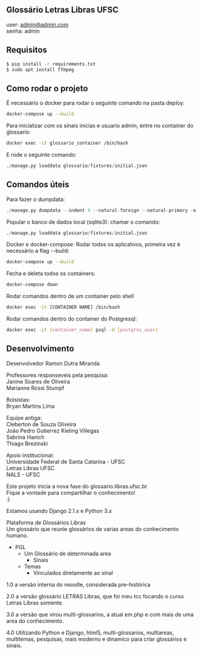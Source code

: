 ## Glossário Letras Libras UFSC

user: admin@admin.com  
senha: admin  

## Requisitos

```bash
$ pip install -r requirements.txt
$ sudo apt install ffmpeg
```

## Como rodar o projeto
É necessário o docker para rodar o seguinte comando na pasta deploy:
```bash
docker-compose up --build
```

Para inicializar com os sinais inicias e usuario admin, entre no container do glossario:
```bash
docker exec -it glossario_container /bin/bash
```
E rode o seguinte comando:
```python
./manage.py loaddata glossario/fixtures/initial.json
```

## Comandos úteis
Para fazer o dumpdata:

```python
./manage.py dumpdata --indent 4 --natural-foreign --natural-primary -e auth.permission -e contenttypes -e sessions -e admin  > glossario/fixtures/initial.json
```

Popular o banco de dados local (sqlite3): chamar o comando:

```python
./manage.py loaddata glossario/fixtures/initial.json
```

Docker e docker-compose:
Rodar todos os aplicativos, primeira vez é necessário a flag --build:

```bash
docker-compose up --build
```

Fecha e deleta todos os containers:

```bash
docker-compose down
```

Rodar comandos dentro de um container pelo shell

```bash
docker exec -it [CONTAINER NAME] /bin/bash
```

Rodar comandos dentro do container do Postgresql:

```bash
docker exec -it [container_name] psql -U [postgres_user]
```

## Desenvolvimento
Desenvolvedor Ramon Dutra Miranda

Professores responseveis pela pesquisa:  
Janine Soares de Oliveira  
Marianne Rossi Stumpf

Bolsistas:  
Bryan Martins Lima

Equipe antiga:  
Cleberton de Souza Oliveira  
João Pedro Gutierrez Kieling Villegas  
Sabrina Hanich  
Thiago Brezinski  

Apoio institucional:  
Universidade Federal de Santa Catarina - UFSC  
Letras Libras UFSC  
NALS - UFSC

Este projeto inicia a nova fase do glossario.libras.ufsc.br  
Fique a vontade para compartilhar o conhecimento!  
:)  

Estamos usando Django 2.1.x e Python 3.x

Plataforma de Glossários Libras  
Um glossário que reunie glossários de varias areas do conhecimento humano.

- PGL
  - Um Glossário de determinada area
	- Sinais
  - Temas
	- Vinculados diretamente ao sinal

1.0 a versão interna do moodle, considerada pre-histórica

2.0 a versão glossário LETRAS Libras, que foi meu tcc focando o curso Letras Libras somente.

3.0 a versão que virou multi-glossarios, a atual em php e com mais de uma area do conhecimento.

4.0 Utilizando Python e Django, html5, multi-glossarios, multiareas, multitemas, pesquisas, mais moderno e dinamico para criar glossários e sinais.
